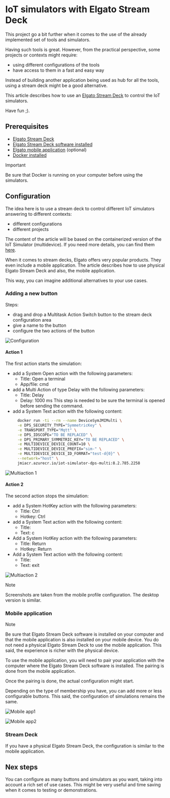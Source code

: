 # IoT simulators with Elgato Stream Deck

This project go a bit further when it comes to the use of the already implemented set of tools and simulators.

Having such tools is great. However, from the practical perspective, some projects or contexts might require:
 - using different configurations of the tools
 - have access to them in a fast and easy way

Instead of building another application being used as hub for all the tools, using a stream deck might be a good alternative.

This article describes how to use an [Elgato Stream Deck](https://www.elgato.com/us/en/p/stream-deck-mk2-black) to control the IoT simulators.

Have fun ;).

## Prerequisites

- [Elgato Stream Deck](https://www.elgato.com/us/en/p/stream-deck-mk2-black)
- [Elgato Stream Deck software installed](https://www.elgato.com/us/en/s/downloads)
- [Elgato mobile application](https://play.google.com/store/apps/details?id=com.corsair.android.streamdeck&hl=en) (optional)
- [Docker installed](https://www.docker.com/products/docker-desktop/)

> [!IMPORTANT]
>
> Be sure that Docker is running on your computer before using the simulators.


## Configuration

The idea here is to use a stream deck to control different IoT simulators answering to different contexts:
 - different configurations
 - different projects

The content of the article will be based on the containerized version of the IoT Simulator (multidevice).
If you need more details, you can find them [here](../tools/simulators/iot-simulator-multi-device-container.md).

When it comes to stream decks, Elgato offers very popular products. They even include a mobile application.
The article describes how to use physical Elgato Stream Deck and also, the mobile application.

This way, you can imagine additional alternatives to your use cases.


### Adding a new button

Steps:
 - drag and drop a Multitask Action Switch button to the stream deck configuration area
 - give a name to the button
 - configure the two actions of the button

![Configuration](media/streamdeck_mobile.png)

#### Action 1

The first action starts the simulation:

- add a System Open action with the following parameters:
  - Title: Open a terminal
  - App/file: cmd
- add a Multi Action of type Delay with the following parameters:
  - Title: Delay
  - Delay: 1000 ms
  This step is needed to be sure the terminal is opened before sending the command.
- add a System Text action with the following content:
  ```bash
    docker run -ti --rm --name DeviceSymJMIMulti \
    -e DPS_SECURITY_TYPE="SymmetricKey" \
    -e TRANSPORT_TYPE="Mqtt" \
    -e DPS_IDSCOPE="TO BE REPLACED" \
    -e DPS_PRIMARY_SYMMETRIC_KEY="TO BE REPLACED" \
    -e MULTIDEVICE_DEVICE_COUNT=10 \
    -e MULTIDEVICE_DEVICE_PREFIX="sim-" \
    -e MULTIDEVICE_DEVICE_ID_FORMAT="test-d{0}" \
    --network="host" \
    jmiacr.azurecr.io/iot-simulator-dps-multi:8.2.785.2258
  ```



![Multiaction 1](media/streamdeck_multiaction1.png)

#### Action 2

The second action stops the simulation:

 - add a System HotKey action with the following parameters:
   - Title: Ctrl
   - Hotkey: Ctrl
 - add a System Text action with the following content:
   - Title: 
   - Text: c
 - Add a System HotKey action with the following parameters:
   - Title: Return
   - Hotkey: Return
 - Add a System Text action with the following content:
   - Title: 
   - Text: exit

![Multiaction 2](media/streamdeck_multiaction2.png)


> [!NOTE]
>
> Screenshots are taken from the mobile profile configuration. The desktop version is similar.


### Mobile application

> [!NOTE]
>
> Be sure that Elgato Stream Deck software is installed on your computer and that the mobile application is also installed on your mobile device.
> You do not need a physical Elgato Stream Deck to use the mobile application. This said, the experience is richer with the physical device.
>

To use the mobile application, you will need to pair your application with the computer where the Elgato Stream Deck software is installed.
The pairing is done from the mobile application.


Once the pairing is done, the actual configuration might start.

Depending on the type of membership you have, you can add more or less configurable buttons.
This said, the configuration of simulations remains the same.


![Mobile app1](media/mobile_app1_50.jpg)


![Mobile app2](media/mobile_app2_50.jpg)


### Stream Deck

If you have a physical Elgato Stream Deck, the configuration is similar to the mobile application.


## Nex steps

You can configure as many buttons and simulators as you want, taking into account a rich set of use cases.
This might be very useful and time saving when it comes to testing or demonstrations.